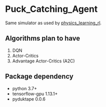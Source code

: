 # Puck_Catching_Agent

Same simulator as used by [physics_learning_rl][physics_learning_rl].

  [physics_learning_rl]: https://github.com/mingxuanM/physics_learning_rl

## Algorithms plan to have
1. DQN
2. Actor-Critics
3. Advantage Actor-Critics (A2C)

## Package dependency
* python 3.7+
* tensorflow-gpu 1.13.1+
* pyduktape 0.0.6
